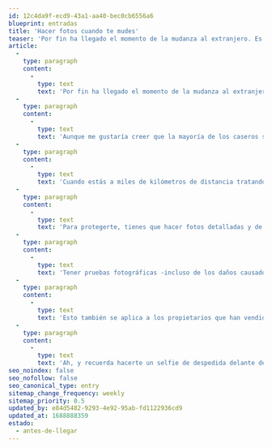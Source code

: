 ```yaml
---
id: 12c4da9f-ecd9-43a1-aa40-bec0cb6556a6
blueprint: entradas
title: 'Hacer fotos cuando te mudes'
teaser: 'Por fin ha llegado el momento de la mudanza al extranjero. Es hora de salir, tomar las maletas, salir corriendo y subirse al avión, ¿verdad?'
article:
  -
    type: paragraph
    content:
      -
        type: text
        text: 'Por fin ha llegado el momento de la mudanza al extranjero. Es hora de salir, tomar las maletas, salir corriendo y subirse al avión, ¿verdad? Por desgracia, irse apurado podría causarte muchos dolores de cabeza si no tomas las medidas adecuadas.'
  -
    type: paragraph
    content:
      -
        type: text
        text: 'Aunque me gustaría creer que la mayoría de los caseros son personas amables y éticas, hay algunos sin escrúpulos que aprovecharán cualquier oportunidad para quedarse con tu depósito. Eso incluye culparte por los daños que los equipos de mantenimiento y limpieza hicieron después de que te mudaste, o incluso fabricar daños como manchas en la alfombra.'
  -
    type: paragraph
    content:
      -
        type: text
        text: 'Cuando estás a miles de kilómetros de distancia tratando de empezar una vida en un nuevo país, lo último que quieres es preocuparte por discutir sobre cobros  de tu antiguo casero.'
  -
    type: paragraph
    content:
      -
        type: text
        text: 'Para protegerte, tienes que hacer fotos detalladas y de calidad de cada pieza al salir por la puerta. También debes fotografiar cualquier daño menor causado durante el tiempo que estuviste, desde raspones en las murallas hasta las marcas que deja la puerta en el piso.'
  -
    type: paragraph
    content:
      -
        type: text
        text: 'Tener pruebas fotográficas -incluso de los daños causados por ti- puede protegerle de reclamaciones falsas y es mejor resolverlas antes de venir. Si el propietario intenta quitarte el depósito para volver a alfombrar el living por esa  mancha que tú (es decir, la empresa de limpieza o el próximo arrendatario) has dejado, puedes impugnarla fácilmente.'
  -
    type: paragraph
    content:
      -
        type: text
        text: 'Esto también se aplica a los propietarios que han vendido su casa. Aunque normalmente se realiza una inspección final antes del cierre, podrías ser responsable de los daños causados entre la fecha de cierre y la fecha de entrada del nuevo propietario.'
  -
    type: paragraph
    content:
      -
        type: text
        text: 'Ah, y recuerda hacerte un selfie de despedida delante de tu casa antes de irte.'
seo_noindex: false
seo_nofollow: false
seo_canonical_type: entry
sitemap_change_frequency: weekly
sitemap_priority: 0.5
updated_by: e84d5482-9293-4e92-95ab-fd1122936cd9
updated_at: 1688888359
estado:
  - antes-de-llegar
---
```

